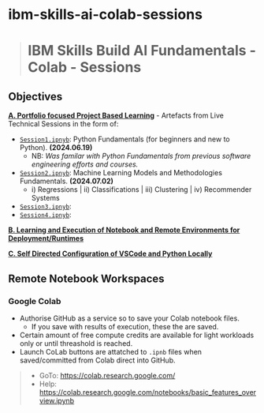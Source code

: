 # ibm-skills-ai-colab-sessions
> # IBM Skills Build AI Fundamentals - Colab - Sessions

## Objectives

**<ins>A. Portfolio focused Project Based Learning</ins>** - Artefacts from Live Technical Sessions in the form of:

- [`Session1.ipnyb`](): Python Fundamentals (for beginners and new to Python). **(2024.06.19)**
  - NB: *Was familar with Python Fundamentals from previous software engineering efforts and courses.*
- [`Session2.ipnyb`](): Machine Learning Models and Methodologies Fundamentals. **(2024.07.02)**
   - i) Regressions | ii) Classifications | iii) Clustering | iv) Recommender Systems 
- [`Session3.ipnyb`]():
- [`Session4.ipnyb`]():

**<ins>B. Learning and Execution of Notebook and Remote Environments for Deployment/Runtimes</ins>**

**<ins>C. Self Directed Configuration of VSCode and Python Locally</ins>**

## Remote Notebook Workspaces

### Google Colab

- Authorise GitHub as a service so to save your Colab notebook files. 
  - If you save with results of execution, these the are saved.
- Certain amount of free compute credits are available for light workloads only or until threashold is reached.
- Launch CoLab buttons are attatched to `.ipnb` files when saved/committed from Colab direct into GitHub.

> - GoTo: https://colab.research.google.com/
> - Help: https://colab.research.google.com/notebooks/basic_features_overview.ipynb